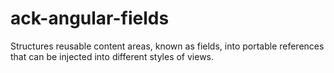 # ack-angular-fields
Structures reusable content areas, known as fields, into portable references that can be injected into different styles of views.
